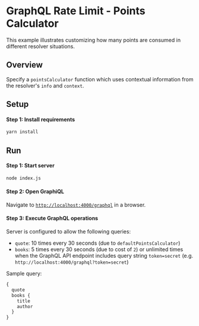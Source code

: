 # GraphQL Rate Limit - Points Calculator

This example illustrates customizing how many points are consumed in different resolver situations.

## Overview

Specify a `pointsCalculator` function which uses contextual information from the resolver's `info` and `context`.

## Setup

#### Step 1: Install requirements

```bash
yarn install
```

## Run

#### Step 1: Start server

```bash
node index.js
```

#### Step 2: Open GraphiQL

Navigate to [`http://localhost:4000/graphql`](http://localhost:4000/graphql) in a browser.

#### Step 3: Execute GraphQL operations

Server is configured to allow the following queries:

- `quote`: 10 times every 30 seconds (due to `defaultPointsCalculator`)
- `books`: 5 times every 30 seconds (due to cost of `2`) or unlimited times when the GraphQL API endpoint includes query string `token=secret` (e.g. `http://localhost:4000/graphql?token=secret`)

Sample query:

```graphql
{
  quote
  books {
    title
    author
  }
}
```
